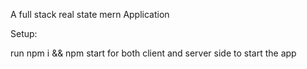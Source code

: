 A full stack real state mern Application


Setup:

run npm i && npm start for both client and server side to start the app